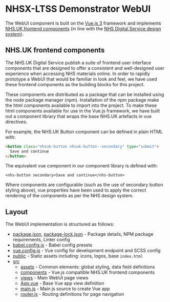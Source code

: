 # NHSX-LTSS Demonstrator WebUI

The WebUI component is built on the [Vue.js 3](https://v3.vuejs.org/guide/introduction.html) framework and implements 
[NHS.UK frontend components](https://nhsuk.github.io/nhsuk-frontend/) (in line with the [NHS Digital Service design system](https://service-manual.nhs.uk/design-system/components)).

## NHS.UK frontend components

The NHS.UK Digital Service publish a suite of frontend user interface components that are designed to offer a consistent
and well-designed user experience when accessing NHS materials online. In order to rapidly prototype a WebUI that would
be familiar in look and feel, we have used these frontend components as the building blocks for this project. 

These components are distributed as a package that can be installed using the node package manager (npm). Installation
of the npm package make the html components available to import into the project. To make these html components available
for use in the Vue.js framework, we have built out a component library that wraps the base NHS.UK artefacts in vue directives.

For example, the NHS.UK Button component can be defined in plain HTML with:
```html
<button class="nhsuk-button nhsuk-button--secondary" type="submit">
  Save and continue
</button>
```
The equivalent vue component in our component library is defined with:
```vue
<nhs-button secondary>Save and continue</nhs-button>
```
Where components are configurable (such as the use of secondary button styling above), vue properties have been used to
apply the correct rendering of the components as per the NHS design system.

## Layout

The WebUI implementation is structured as follows:
* [package.json](package.json), [package-lock.json](package-lock.json) - Package details, NPM package requirements, Linter config
* [babel.config.js](babel.config.js) - Babel config presets
* [vue.config.js](vue.config.js) - Vue config for development endpoint and SCSS config
* [public](public) - Static assets including: icons, logos, base `index.html`
* [src](src)
  * [assets](src/assets) - Common elements: global styling, data field definitions
  * [components](src/components) - Vue.js compatible NHS.UK frontend components
  * [views](src/components) - Main WebUI page views
  * [App.vue](src/components) - Base Vue app view definition
  * [main.js](src/main.js) - Main js source to create Vue app
  * [router.js](src/router.js) - Routing definitions for page navigation  
  

